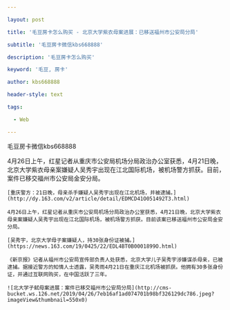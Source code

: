 ---
layout: post
title: '毛豆房卡怎么购买 - 北京大学紫衣母案进展：已移送福州市公安局分局'
subtitle: '毛豆房卡微信kbs668888'
description: '毛豆房卡怎么购买'
keyword: '毛豆, 房卡'
author: kbs668888
header-style: text
tags:
  - Web
---
毛豆房卡微信kbs668888

4月26日上午，红星记者从重庆市公安局机场分局政治办公室获悉，4月21日晚，北京大学紫衣母亲案嫌疑人吴秀宇出现在江北国际机场，被机场警方抓获。目前，案件已移交福州市公安局金安分局。

    
    
    [重庆警方：21日晚，母亲杀手嫌疑人吴秀宇出现在江北机场，并被逮捕。](http://dy.163.com/v2/article/detail/EDMCD41O051492T3.html)
    
    4月26日上午，红星记者从重庆市公安局机场分局政治办公室获悉，4月21日晚，北京大学紫衣母亲案嫌疑人吴秀宇出现在江北国际机场，被机场警方抓获。目前该案已移送福州市公安局金安分局。
    
    [吴秀宇，北京大学母子案嫌疑人，持30张身份证被捕。](https://news.163.com/19/0425/22/EDL4BT0B0001899O.html)
    
    《新京报》记者从福州市公安局宣传部负责人处获悉，北京大学儿子吴秀宇涉嫌谋杀母亲，已被逮捕。据接近警方的知情人士透露，吴秀雨4月21日在重庆江北机场被抓获。他拥有30多张身份证，并通过互联网购买，在中国活跃了三年。
    
    ![北大学子弑母案进展：案件已移交福州市公安局分局](http://cms-bucket.ws.126.net/2019/04/26/7eb16af1ad074701b98bf326129dc786.jpeg?imageView&thumbnail=550x0)  
    

  

